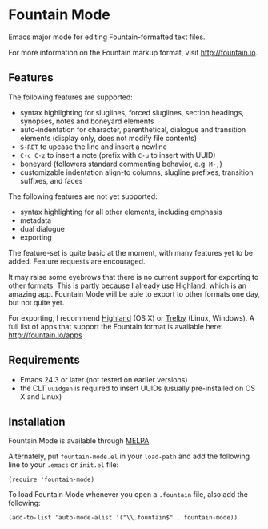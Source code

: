 Fountain Mode
=============

Emacs major mode for editing Fountain-formatted text files.

For more information on the Fountain markup format, visit
<http://fountain.io>.

Features
--------

The following features are supported:

- syntax highlighting for sluglines, forced sluglines, section headings,
  synopses, notes and boneyard elements
- auto-indentation for character, parenthetical, dialogue and transition
  elements (display only, does not modify file contents)
- `S-RET` to upcase the line and insert a newline
- `C-c C-z` to insert a note (prefix with `C-u` to insert with UUID)
- boneyard (followers standard commenting behavior, e.g. `M-;`)
- customizable indentation align-to columns, slugline prefixes,
  transition suffixes, and faces

The following features are not yet supported:

- syntax highlighting for all other elements, including emphasis
- metadata
- dual dialogue
- exporting

The feature-set is quite basic at the moment, with many features yet to
be added. Feature requests are encouraged.

It may raise some eyebrows that there is no current support for
exporting to other formats. This is partly because I already use
[Highland][], which is an amazing app. Fountain Mode will be able to
export to other formats one day, but not quite yet.

For exporting, I recommend [Highland][] (OS X) or [Trelby][] (Linux,
Windows). A full list of apps that support the Fountain format is
available here: <http://fountain.io/apps>

[Highland]: http://www.quoteunquoteapps.com/highland/ "Highland"
[Trelby]: http://www.trelby.org "Trelby"

Requirements
------------

- Emacs 24.3 or later (not tested on earlier versions)
- the CLT `uuidgen` is required to insert UUIDs (usually pre-installed
  on OS X and Linux)

Installation
------------

Fountain Mode is available through [MELPA][]

Alternately, put `fountain-mode.el` in your `load-path` and add the
following line to your `.emacs` or `init.el` file:

```elisp
(require 'fountain-mode)
```

To load Fountain Mode whenever you open a `.fountain` file, also add the
following:

```elisp
(add-to-list 'auto-mode-alist '("\\.fountain$" . fountain-mode))
```

[MELPA]: http://melpa.milkbox.net "MELPA"
